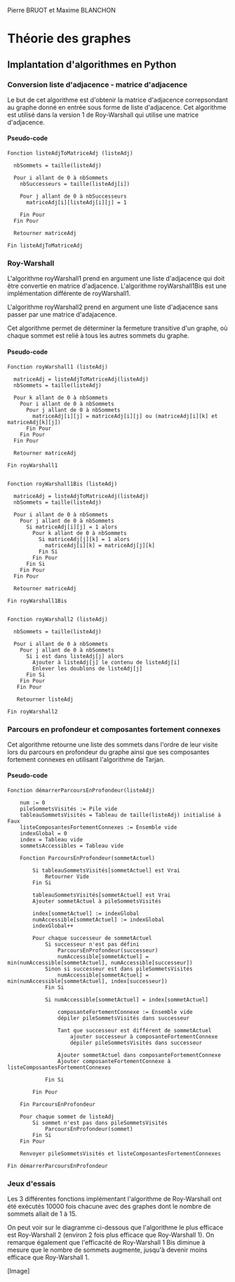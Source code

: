 Pierre BRUOT et Maxime BLANCHON
# Théorie des graphes 
## Implantation d'algorithmes en Python

### Conversion liste d'adjacence - matrice d'adjacence

Le but de cet algorithme est d'obtenir la matrice d'adjacence correpsondant au graphe donné en entrée sous forme de liste d'adjacence. Cet algorithme est utilisé dans la version 1 de Roy-Warshall qui utilise une matrice d'adjacence. 

#### Pseudo-code

```
Fonction listeAdjToMatriceAdj (listeAdj)
  
  nbSommets = taille(listeAdj)
  
  Pour i allant de 0 à nbSommets
    nbSuccesseurs = taille(listeAdj[i])
  
    Pour j allant de 0 à nbSuccesseurs
      matriceAdj[i][listeAdj[i][j] = 1
      
    Fin Pour 
  Fin Pour
  
  Retourner matriceAdj

Fin listeAdjToMatriceAdj
```

### Roy-Warshall

L'algorithme royWarshall1 prend en argument une liste d'adjacence qui doit être convertie en matrice d'adjacence.
L'algorithme royWarshall1Bis est une implémentation différente de royWarshall1.

L'algorithme royWarshall2 prend en argument une liste d'adjacence sans passer par une matrice d'adajacence.

Cet algorithme permet de déterminer la fermeture transitive d'un graphe, où chaque sommet est relié à tous les autres sommets du graphe.

#### Pseudo-code
```
Fonction royWarshall1 (listeAdj)
  
  matriceAdj = listeAdjToMatriceAdj(listeAdj)
  nbSommets = taille(listeAdj)
  
  Pour k allant de 0 à nbSommets
    Pour i allant de 0 à nbSommets
      Pour j allant de 0 à nbSommets
        matriceAdj[i][j] = matriceAdj[i][j] ou (matriceAdj[i][k] et matriceAdj[k][j])
      Fin Pour
    Fin Pour
  Fin Pour

  Retourner matriceAdj
 
Fin royWarshall1


Fonction royWarshall1Bis (listeAdj)

  matriceAdj = listeAdjToMatriceAdj(listeAdj)
  nbSommets = taille(listeAdj)
    
  Pour i allant de 0 à nbSommets
    Pour j allant de 0 à nbSommets
      Si matriceAdj[i][j] = 1 alors
        Pour k allant de 0 à nbSommets
          Si matriceAdj[j][k] = 1 alors
            matriceAdj[i][k] = matriceAdj[j][k]
          Fin Si
        Fin Pour
      Fin Si
    Fin Pour
  Fin Pour

  Retourner matriceAdj
 
Fin royWarshall1Bis


Fonction royWarshall2 (listeAdj)

  nbSommets = taille(listeAdj)
  
  Pour i allant de 0 à nbSommets
    Pour j allant de 0 à nbSommets
      Si i est dans listeAdj[j] alors
        Ajouter à listeAdj[j] le contenu de listeAdj[i]
        Enlever les doublons de listeAdj[j]
      Fin Si
    Fin Pour
   Fin Pour
   
   Retourner listeAdj
   
Fin royWarshall2
```

### Parcours en profondeur et composantes fortement connexes

Cet algorithme retourne une liste des sommets dans l'ordre de leur visite lors du parcours en profondeur du graphe ainsi que ses composantes fortement connexes en utilisant l'algorithme de Tarjan.

#### Pseudo-code
```
Fonction démarrerParcoursEnProfondeur(listeAdj)

    num := 0
    pileSommetsVisités := Pile vide
    tableauSommetsVisités = Tableau de taille(listeAdj) initialisé à Faux
    listeComposantesFortementConnexes := Ensemble vide
    indexGlobal = 0
    index = Tableau vide
    sommetsAccessibles = Tableau vide

    Fonction ParcoursEnProfondeur(sommetActuel)

        Si tableauSommetsVisités[sommetActuel] est Vrai
            Retourner Vide
        Fin Si

        tableauSommetsVisités[sommetActuel] est Vrai
        Ajouter sommetActuel à pileSommetsVisités 

        index[sommetActuel] := indexGlobal
        numAccessible[sommetActuel] := indexGlobal
        indexGlobal++

        Pour chaque successeur de sommetActuel
            Si successeur n'est pas défini
                ParcoursEnProfondeur(successeur)
                numAccessible[sommetActuel] = min(numAccessible[sommetActuel], numAccessible[successeur])
            Sinon si successeur est dans pileSommetsVisités
                numAccessible[sommetActuel] = min(numAccessible[sommetActuel], index[successeur])
            Fin Si

            Si numAccessible[sommetActuel] = index[sommetActuel]

                composanteFortementConnexe := Ensemble vide
                dépiler pileSommetsVisités dans successeur 

                Tant que successeur est différent de sommetActuel
                    ajouter successeur à composanteFortementConnexe
                    dépiler pileSommetsVisités dans successeur

                Ajouter sommetActuel dans composanteFortementConnexe
                Ajouter composanteFortementConnexe à listeComposantesFortementConnexes

            Fin Si

        Fin Pour

    Fin ParcoursEnProfondeur

    Pour chaque sommet de listeAdj
        Si sommet n'est pas dans pileSommetsVisités
            ParcoursEnProfondeur(sommet)
        Fin Si
    Fin Pour

    Renvoyer pileSommetsVisités et listeComposantesFortementConnexes

Fin démarrerParcoursEnProfondeur
```

### Jeux d'essais

Les 3 différentes fonctions implémentant l'algorithme de Roy-Warshall ont été exécutés 10000 fois chacune avec des graphes dont le nombre de sommets allait de 1 à 15.

On peut voir sur le diagramme ci-dessous que l'algorithme le plus efficace est Roy-Warshall 2 (environ 2 fois plus efficace que Roy-Warshall 1).
On remarque également que l'efficacité de Roy-Warshall 1 Bis diminue à mesure que le nombre de sommets augmente, jusqu'à devenir moins efficace que Roy-Warshall 1.

[Image]

```
